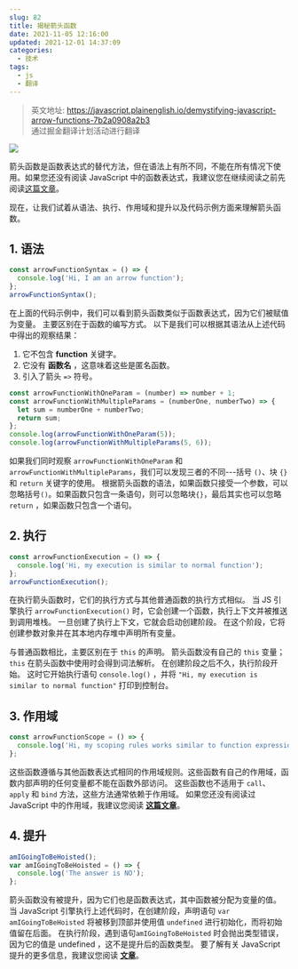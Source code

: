 ```yaml
---
slug: 82
title: 揭秘箭头函数
date: 2021-11-05 12:16:00
updated: 2021-12-01 14:37:09
categories: 
  - 技术
tags: 
  - js
  - 翻译
---
```





>英文地址: https://javascript.plainenglish.io/demystifying-javascript-arrow-functions-7b2a0908a2b3  
>通过掘金翻译计划活动进行翻译

![](https://cdn.staticaly.com/gh/zburu/pic-cdn@main/2021/11/05/b48745e783a796580ccd10fa6b845c71.png)

箭头函数是函数表达式的替代方法，但在语法上有所不同，不能在所有情况下使用。如果您还没有阅读 JavaScript 中的函数表达式，我建议您在继续阅读之前先阅读[这篇文章](https://themallu.dev/demystifying-function-expressions)。

现在，让我们试着从语法、执行、作用域和提升以及代码示例方面来理解箭头函数。

## 1. 语法

```js
const arrowFunctionSyntax = () => {
  console.log('Hi, I am an arrow function');
};
arrowFunctionSyntax();
```

在上面的代码示例中，我们可以看到箭头函数类似于函数表达式，因为它们被赋值为变量。 主要区别在于函数的编写方式。 以下是我们可以根据其语法从上述代码中得出的观察结果：

1. 它不包含 **function** 关键字。
2. 它没有 **函数名** ，这意味着这些是匿名函数。
3. 引入了箭头 `=>` 符号。

```js
const arrowFunctionWithOneParam = (number) => number + 1;
const arrowFunctionWithMultipleParams = (numberOne, numberTwo) => {
  let sum = numberOne + numberTwo;
  return sum;
};
console.log(arrowFunctionWithOneParam(5));
console.log(arrowFunctionWithMultipleParams(5, 6));
```

如果我们同时观察 `arrowFunctionWithOneParam` 和 `arrowFunctionWithMultipleParams`，我们可以发现三者的不同---括号 `()`、块 `{}` 和 `return` 关键字的使用。 根据箭头函数的语法，如果函数只接受一个参数，可以忽略括号`()`。如果函数只包含一条语句，则可以忽略块`{}`，最后其实也可以忽略`return` ，如果函数只包含一个语句。

## 2. 执行

```js
const arrowFunctionExecution = () => {
  console.log('Hi, my execution is similar to normal function');
};
arrowFunctionExecution();
```

在执行箭头函数时，它们的执行方式与其他普通函数的执行方式相似。 当 JS 引擎执行 `arrowFunctionExecution()` 时，它会创建一个函数，执行上下文并被推送到调用堆栈。 一旦创建了执行上下文，它就会启动创建阶段。 在这个阶段，它将创建参数对象并在其本地内存堆中声明所有变量。 

与普通函数相比，主要区别在于 `this` 的声明。 箭头函数没有自己的 `this` 变量； `this` 在箭头函数中使用时会得到词法解析。 在创建阶段之后不久，执行阶段开始。 这时它开始执行语句 `console.log()` ，并将 `"Hi, my execution is similar to normal function"` 打印到控制台。

## 3. 作用域

```js
const arrowFunctionScope = () => {
  console.log('Hi, my scoping rules works similar to function expression');
};
```

这些函数遵循与其他函数表达式相同的作用域规则。这些函数有自己的作用域，函数内部声明的任何变量都不能在函数外部访问。 这些函数也不适用于 `call`、`apply` 和 `bind` 方法，这些方法通常依赖于作用域。 如果您还没有阅读过 JavaScript 中的作用域，我建议您阅读 [**这篇文章**](https://themallu.dev/demystifying-scopes)。

## 4. 提升

```js
amIGoingToBeHoisted();
var amIGoingToBeHoisted = () => {
  console.log('The answer is NO');
};
```

箭头函数没有被提升，因为它们也是函数表达式，其中函数被分配为变量的值。 当 JavaScript 引擎执行上述代码时，在创建阶段，声明语句 `var amIGoingToBeHoisted` 将被移到顶部并使用值 `undefined` 进行初始化，而将初始值留在后面。 在执行阶段，遇到语句`amIGoingToBeHoisted` 时会抛出类型错误，因为它的值是 undefined ，这不是提升后的函数类型。 要了解有关 JavaScript 提升的更多信息，我建议您阅读 [**文章**](https://themallu.dev/demystifying-hoisting)。